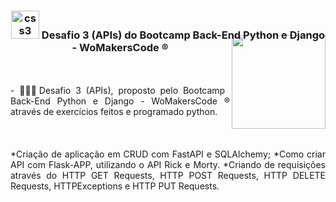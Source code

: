 <div align="center">
<h3><img src="https://i.pinimg.com/originals/e7/26/c7/e726c74ac081eed50feee1433d12c998.gif" alt="css3" width="45"> Desafio 3 (APIs) do Bootcamp Back-End Python e Django - WoMakersCode ®
<img align="right" width="150px" style="margin-top:-10px" src="https://user-images.githubusercontent.com/71572039/216510822-39114072-9905-4308-b0ee-3a4bddc8b76f.png">
</div>

</br>
</br>
<div align="justify">
- 👷🏻‍♀️Desafio 3 (APIs), proposto pelo Bootcamp Back-End Python e Django - WoMakersCode ® através de exercícios feitos e programado python.   
</div>
</br>
</br>
<div align="justify">
</br>
  *Criação de aplicação em CRUD com FastAPI e SQLAlchemy;
  *Como criar API com Flask-APP, utilizando o API Rick e Morty.
  *Criando de requisições através do HTTP GET Requests, HTTP POST Requests, HTTP DELETE Requests, HTTPExceptions e HTTP PUT Requests.
</br>
</div>
